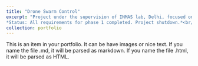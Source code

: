 ```yaml
---
title: "Drone Swarm Control"
excerpt: "Project under the supervision of INMAS lab, Delhi, focused on Human Machine Teaming. <br>
*Status: All requirements for phase 1 completed. Project shutdown.*<br/><img src='/images/500x300.png'>"
collection: portfolio
---
```


This is an item in your portfolio. It can be have images or nice text. If you name the file .md, it will be parsed as markdown. If you name the file .html, it will be parsed as HTML. 

